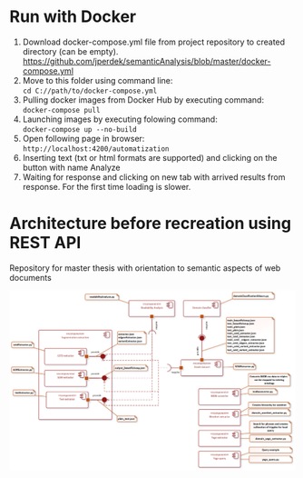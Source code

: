 # Run with Docker

1.    Download docker-compose.yml file from project repository to created directory (can be empty).
   https://github.com/jperdek/semanticAnalysis/blob/master/docker-compose.yml
3.    Move to this folder using command line:  
  `cd C://path/to/docker-compose.yml`
3.    Pulling docker images from Docker Hub by executing command:  
  `docker-compose pull`
4.    Launching images by executing folowing command:  
  `docker-compose up --no-build`
5.    Open following page in browser:  
  `http://localhost:4200/automatization`
6.    Inserting text (txt or html formats are supported) and clicking on the button with name Analyze
7.    Waiting for response and clicking on new tab with arrived results from response. For the first time loading is slower.


# Architecture before recreation using REST API
Repository for master thesis with orientation to semantic aspects of web documents


![Architecture](architektura.png)
